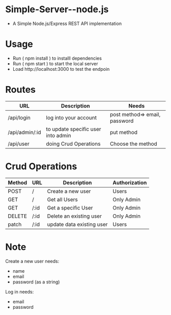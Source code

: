 # Simple-Server--node.js
- A Simple Node.js/Express REST API implementation


# Usage
- Run ( npm install ) to installl dependencies 
- Run ( npm  start )  to start the local server
- Load http://localhost:3000 to test the endpoin 

# Routes
|      URL       |         Description                |             Needs                 |
| -------------- | ---------------------------------- | --------------------------------- |
| /api/login     | log into your account              | post method=>  email, password    |          
| /api/admin/:id | to update specific user into admin | put method                        |
| /api/user      | doing Crud Operations              | Choose the  method                |

# Crud Operations
| Method |      URL      |         Description          |     Authorization    |
| ------ | ------------- | ---------------------------- | -------------------- |
| POST   | /             | Create a new user            |  Users               |
| GET    | /             | Get all Users                |  Only Admin          |
| GET    | /:id          | Get a specific  User         |  Only Admin          |
| DELETE | /:id          | Delete an existing user      |  Only Admin          |
| patch  | /:id          | update data existing user    |  Users               |

# Note
Create a new user needs:
- name
- email
- password (as a string)

Log in needs:
- email
- password
